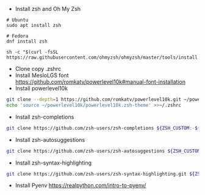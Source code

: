 - Install zsh and Oh My Zsh
```
# Ubuntu
sudo apt install zsh

# Fedora
dnf install zsh

sh -c "$(curl -fsSL https://raw.githubusercontent.com/ohmyzsh/ohmyzsh/master/tools/install.sh"
```
- Clone copy .zshrc
- Install MesloLGS font https://github.com/romkatv/powerlevel10k#manual-font-installation
- Install powerlevel10k
```sh
git clone --depth=1 https://github.com/romkatv/powerlevel10k.git ~/powerlevel10k
echo 'source ~/powerlevel10k/powerlevel10k.zsh-theme' >>~/.zshrc
```
- Install zsh-completions
```sh
git clone https://github.com/zsh-users/zsh-completions ${ZSH_CUSTOM:-${ZSH:-~/.oh-my-zsh}/custom}/plugins/zsh-completions
```
- Install zsh-autosuggestions
```sh
git clone https://github.com/zsh-users/zsh-autosuggestions ${ZSH_CUSTOM:-~/.oh-my-zsh/custom}/plugins/zsh-autosuggestions
```
- Install zsh-syntax-highlighting
```sh
git clone https://github.com/zsh-users/zsh-syntax-highlighting.git ${ZSH_CUSTOM:-~/.oh-my-zsh/custom}/plugins/zsh-syntax-highlighting
```
- Install Pyenv https://realpython.com/intro-to-pyenv/
